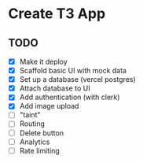 # Create T3 App

## TODO

- [X] Make it deploy
- [X] Scaffold basic UI with mock data
- [X] Set up a database (vercel postgres)
- [X] Attach database to UI
- [X] Add authentication (with clerk)
- [X] Add image upload
- [ ] "taint"
- [ ] Routing
- [ ] Delete button
- [ ] Analytics
- [ ] Rate limiting
